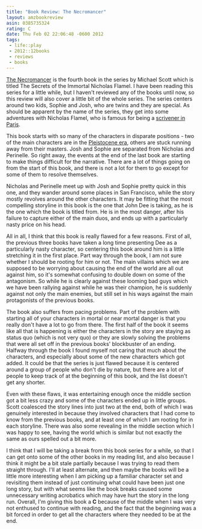 ```yaml
--- 
title: "Book Review: The Necromancer"
layout: amzbookreview
asin: 0385735324
rating: C
date: Thu Feb 02 22:06:48 -0600 2012
tags:
 - life::play
 - 2012::12books
 - reviews
 - books
---
```

[The Necromancer][1] is the fourth book in the series by Michael Scott
which is titled The Secrets of the Immortal Nicholas Flamel.  I have been
reading this series for a little while, but I haven't reviewed any of the
books until now, so this review will also cover a little bit of the whole
series.  The series centers around two kids, Sophie and Josh, who are twins
and they are special.  As should be apparent by the name of the series,
they get into some adventures with Nicholas Flamel, who is famous for being
a [scrivener in Paris][2].

[1]: http://www.amazon.com/Necromancer-Secrets-Immortal-Nicholas-Flamel/dp/0385735324?SubscriptionId=AKIAJDJJKUN32UMEM22Q&tag=basezero-20&linkCode=xm2&camp=2025&creative=165953&creativeASIN=0385735324
[2]: http://en.wikipedia.org/wiki/Nicolas_Flamel

This book starts with so many of the characters in disparate positions -
two of the main characters are in the [Pleistocene era][3], others are
stuck running away from their masters.  Josh and Sophie are separated from
Nicholas and Perinelle.  So right away, the events at the end of the last book
are starting to make things difficult for the narrative.  There are a lot of things
going on from the start of this book, and there is not a lot for them to
go except for some of them to resolve themselves.

[3]: http://en.wikipedia.org/wiki/Pleistocene

Nicholas and Perinelle meet up with Josh and Sophie pretty quick in this one,
and they wander around some places in San Francisco, while the story mostly
revolves around the other characters.  It may be fitting that the most compelling
storyline in this book is the one that John Dee is taking, as he is the one which
the book is titled from.  He is in the most danger, after his failure to
capture either of the main duos, and ends up with a particularly nasty price on
his head.

All in all, I think that this book is really flawed for a few reasons.  First of all,
the previous three books have taken a long time presenting Dee as a particularly nasty
character, so centering this book around him is a little stretching it in the first place.
Part way through the book, I am not sure whether I should be rooting for him or not.
The main villains which we are supposed to be worrying about causing the end of the world
are all out against him, so it's somewhat confusing to double down on some of the antagonism.
So while he is clearly against these looming bad guys which we have been rallying against
while he was their champion, he is suddenly against not only the main enemies, but still
set in his ways against the main protagonists of the previous books.

The book also suffers from pacing problems.  Part of the problem with starting all
of your characters in mortal or near mortal danger is that you really don't have a
lot to go from there.  The first half of the book it seems like all that is happening
is either the characters in the story are staying as status quo (which is not very quo)
or they are slowly solving the problems that were all set off in the previous books'
blockbuster of an ending.  Halfway through the book I found myself not caring that
much about the characters, and especially about some of the new characters which got
added.  It could be that the series is just flawed because it is centered around a group
of people who don't die by nature, but there are a lot of people to keep track of at
the beginning of this book, and the list doesn't get any shorter.

Even with these flaws, it was entertaining enough once the middle section got a bit
less crazy and some of the characters ended up in little groups.  Scott coalesced
the story lines into just two at the end, both of which I was genuinely interested in
because they involved characters that I had come to know from the previous books,
and at least one of which I am rooting for in each storyline.  There was also some
revealing in the middle section which I was happy to see, having the world which is
similar but not exactly the same as ours spelled out a bit more.

I think that I will be taking a break from this book series for a while, so that I can
get onto some of the other books in my reading list, and also because I think it 
might be a bit stale partially because I was trying to read them straight through.
I'll at least alternate, and then maybe the books will be a little more interesting
when I am picking up a familiar character set and revisiting them instead of just
continuing what could have been just one long story, but with what seems like the book
breaks caused some unnecessary writing acrobatics which may have hurt the story in
the long run.  Overall, I'm giving this book a **C** because of the middle when I was
very not enthused to continue with reading, and the fact that the beginning was a bit
forced in order to get all the characters where they needed to be at the end.
